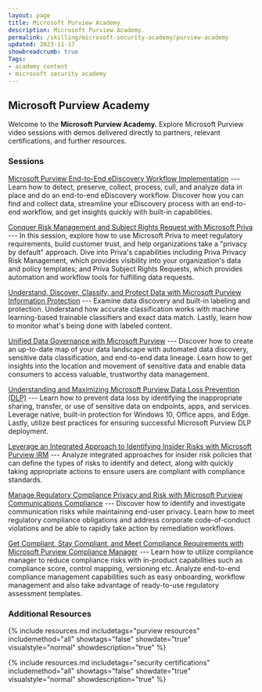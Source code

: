 ```yaml
---
layout: page
title: Microsoft Purview Academy
description: Microsoft Purview Academy.
permalink: /skilling/microsoft-security-academy/purview-academy
updated: 2023-11-17
showbreadcrumb: true
Tags:
- academy content
- microsoft security academy
---
```


## Microsoft Purview Academy
Welcome to the **Microsoft Purview Academy.** Explore Microsoft Purview video sessions with demos delivered directly to partners, relevant certifications, and further resources.

### Sessions
[Microsoft Purview End-to-End eDiscovery Workflow Implementation](https://msuspartners.eventbuilder.com/event/62424?source=EnablePurview) --- Learn how to detect, preserve, collect, process, cull, and analyze data in place and do an end-to-end eDiscovery workflow. Discover how you can find and collect data, streamline your eDiscovery process with an end-to-end workflow, and get insights quickly with built-in capabilities.

[Conquer Risk Management and Subject Rights Request with Microsoft Priva](https://msuspartners.eventbuilder.com/event/62426?source=EnablePurview) --- In this session, explore how to use Microsoft Priva to meet regulatory requirements, build customer trust, and help organizations take a "privacy by default" approach. Dive into Priva's capabilities including Priva Privacy Risk Management, which provides visibility into your organization's data and policy templates; and Priva Subject Rights Requests, which provides automation and workflow tools for fulfilling data requests.

[Understand, Discover, Classify, and Protect Data with Microsoft Purview Information Protection](https://msuspartners.eventbuilder.com/event/62417?source=EnablePurview) --- Examine data discovery and built-in labeling and protection. Understand how accurate classification works with machine learning-based trainable classifiers and exact data match. Lastly, learn how to monitor what's being done with labeled content.

[Unified Data Governance with Microsoft Purview](https://msuspartners.eventbuilder.com/event/62418?source=EnablePurview) --- Discover how to create an up-to-date map of your data landscape with automated data discovery, sensitive data classification, and end-to-end data lineage. Learn how to get insights into the location and movement of sensitive data and enable data consumers to access valuable, trustworthy data management.

[Understanding and Maximizing Microsoft Purview Data Loss Prevention (DLP)](https://msuspartners.eventbuilder.com/event/62419?source=EnablePurview) --- Learn how to prevent data loss by identifying the inappropriate sharing, transfer, or use of sensitive data on endpoints, apps, and services. Leverage native, built-in protection for Windows 10, Office apps, and Edge. Lastly, utilize best practices for ensuring successful Microsoft Purview DLP deployment.

[Leverage an Integrated Approach to Identifying Insider Risks with Microsoft Purview IRM](https://msuspartners.eventbuilder.com/event/62420?source=EnablePurview) --- Analyze integrated approaches for insider risk policies that can define the types of risks to identify and detect, along with quickly taking appropriate actions to ensure users are compliant with compliance standards.

[Manage Regulatory Compliance Privacy and Risk with Microsoft Purview Communications Compliance](https://msuspartners.eventbuilder.com/event/62421?source=EnablePurview) --- Discover how to identify and investigate communication risks while maintaining end-user privacy. Learn how to meet regulatory compliance obligations and address corporate code-of-conduct violations and be able to rapidly take action by remediation workflows.

[Get Compliant, Stay Compliant, and Meet Compliance Requirements with Microsoft Purview Compliance Manager](https://msuspartners.eventbuilder.com/event/62422?source=EnablePurview) --- Learn how to utilize compliance manager to reduce compliance risks with in-product capabilities such as compliance score, control mapping, versioning etc. Analyze end-to-end compliance management capabilities such as easy onboarding, workflow management and also take advantage of ready-to-use regulatory assessment templates.

### Additional Resources
{% include resources.md 
    includetags="purview resources"
    includemethod="all" 
    showtags="false" 
    showdate="true" 
    visualstyle="normal" 
    showdescription="true"
%}

{% include resources.md 
    includetags="security certifications"
    includemethod="all" 
    showtags="false" 
    showdate="true" 
    visualstyle="normal" 
    showdescription="true"
%}